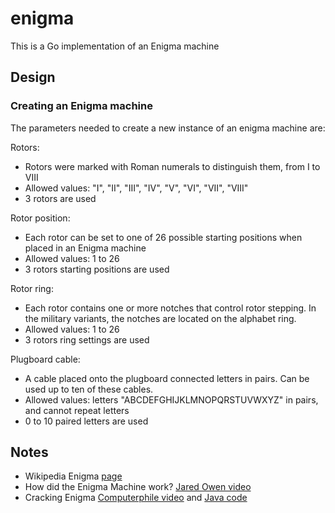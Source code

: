 # enigma

This is a Go implementation of an Enigma machine

## Design

### Creating an Enigma machine

The parameters needed to create a new instance of an enigma machine are:

Rotors:

- Rotors were marked with Roman numerals to distinguish them, from I to VIII
- Allowed values: "I", "II", "III", "IV", "V", "VI", "VII", "VIII"
- 3 rotors are used

Rotor position:

- Each rotor can be set to one of 26 possible starting positions when placed in an Enigma machine
- Allowed values: 1 to 26
- 3 rotors starting positions are used

Rotor ring:

- Each rotor contains one or more notches that control rotor stepping. In the military variants, the notches are located
  on the alphabet ring.
- Allowed values: 1 to 26
- 3 rotors ring settings are used

Plugboard cable:

- A cable placed onto the plugboard connected letters in pairs. Can be used up to ten of these cables.
- Allowed values: letters "ABCDEFGHIJKLMNOPQRSTUVWXYZ" in pairs, and cannot repeat letters
- 0 to 10 paired letters are used

## Notes

- Wikipedia Enigma [page](https://en.wikipedia.org/wiki/Enigma_machine)
- How did the Enigma Machine work? [Jared Owen video](https://www.youtube.com/watch?v=ybkkiGtJmkM)
- Cracking Enigma [Computerphile video](https://www.youtube.com/watch?v=RzWB5jL5RX0)
  and [Java code](https://github.com/mikepound/enigma)

